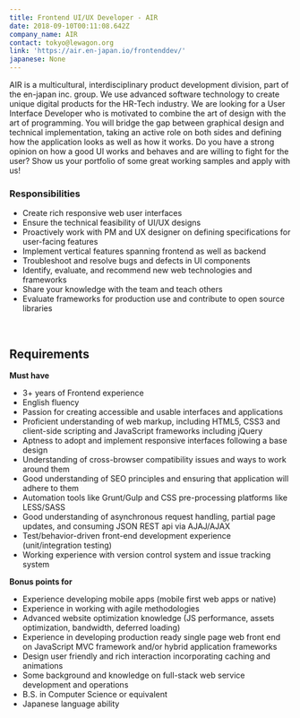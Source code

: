 ```yaml
---
title: Frontend UI/UX Developer - AIR
date: 2018-09-10T00:11:08.642Z
company_name: AIR
contact: tokyo@lewagon.org
link: 'https://air.en-japan.io/frontenddev/'
japanese: None
---
```

AIR is a multicultural, interdisciplinary product development division, part of the en-japan inc. group. We use advanced software technology to create unique digital products for the HR-Tech industry.
We are looking for a User Interface Developer who is motivated to combine the art of design with the art of programming. You will bridge the gap between graphical design and technical implementation, taking an active role on both sides and defining how the application looks as well as how it works.
Do you have a strong opinion on how a good UI works and behaves and are willing to fight for the user? Show us your portfolio of some great working samples and apply with us!
<br>

### Responsibilities
* Create rich responsive web user interfaces
* Ensure the technical feasibility of UI/UX designs
* Proactively work with PM and UX designer on defining specifications for user-facing features
* Implement vertical features spanning frontend as well as backend
* Troubleshoot and resolve bugs and defects in UI components
* Identify, evaluate, and recommend new web technologies and frameworks
* Share your knowledge with the team and teach others
* Evaluate frameworks for production use and contribute to open source libraries

<br>


## Requirements
**Must have**
* 3+ years of Frontend experience
* English fluency
* Passion for creating accessible and usable interfaces and applications
* Proficient understanding of web markup, including HTML5, CSS3 and client-side scripting and JavaScript frameworks including jQuery
* Aptness to adopt and implement responsive interfaces following a base design
* Understanding of cross-browser compatibility issues and ways to work around them
* Good understanding of SEO principles and ensuring that application will adhere to them
* Automation tools like Grunt/Gulp and CSS pre-processing platforms like LESS/SASS
* Good understanding of asynchronous request handling, partial page updates, and consuming JSON REST api via AJAJ/AJAX
* Test/behavior-driven front-end development experience (unit/integration testing)
* Working experience with version control system and issue tracking system

**Bonus points for**
* Experience developing mobile apps (mobile first web apps or native)
* Experience in working with agile methodologies
* Advanced website optimization knowledge (JS performance, assets optimization, bandwidth, deferred loading)
* Experience in developing production ready single page web front end on JavaScript MVC framework and/or hybrid application frameworks
* Design user friendly and rich interaction incorporating caching and animations
* Some background and knowledge on full-stack web service development and operations
* B.S. in Computer Science or equivalent
* Japanese language ability
